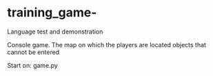 # training_game-
Language test and demonstration 

Console game. The map on which the players are located objects that cannot be entered 

Start on: game.py

